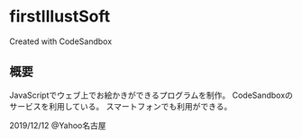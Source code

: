 # firstIllustSoft
Created with CodeSandbox

## 概要
JavaScriptでウェブ上でお絵かきができるプログラムを制作。
CodeSandboxのサービスを利用している。
スマートフォンでも利用ができる。

2019/12/12 @Yahoo名古屋
